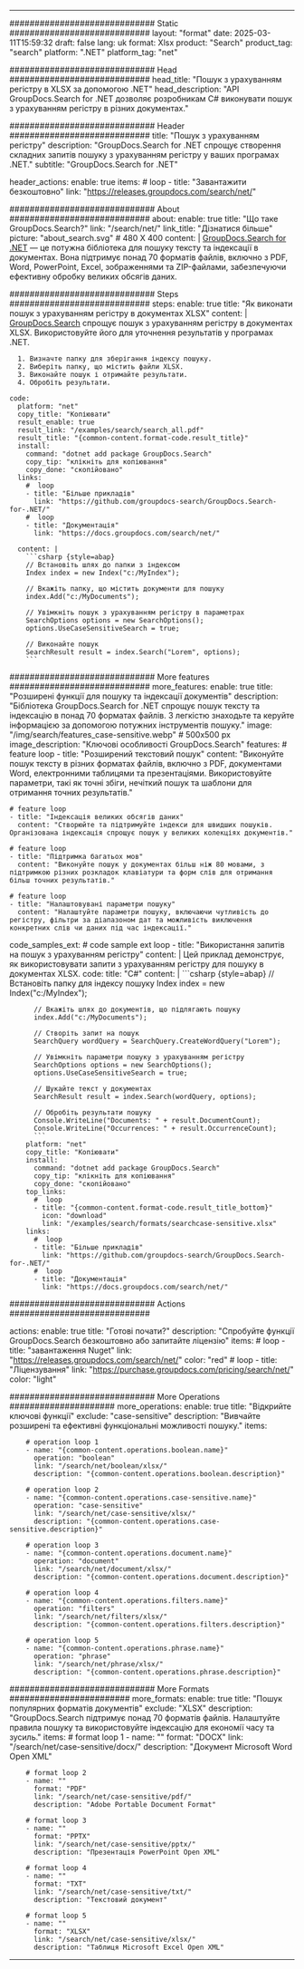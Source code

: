 
---
############################# Static ############################
layout: "format"
date:  2025-03-11T15:59:32
draft: false
lang: uk
format: Xlsx
product: "Search"
product_tag: "search"
platform: ".NET"
platform_tag: "net"

############################# Head ############################
head_title: "Пошук з урахуванням регістру в XLSX за допомогою .NET"
head_description: "API GroupDocs.Search for .NET дозволяє розробникам C# виконувати пошук з урахуванням регістру в різних документах."

############################# Header ############################
title: "Пошук з урахуванням регістру" 
description: "GroupDocs.Search for .NET спрощує створення складних запитів пошуку з урахуванням регістру у ваших програмах .NET."
subtitle: "GroupDocs.Search for .NET" 

header_actions:
  enable: true
  items:
    #  loop
    - title: "Завантажити безкоштовно"
      link: "https://releases.groupdocs.com/search/net/"
      
############################# About ############################
about:
    enable: true
    title: "Що таке GroupDocs.Search?"
    link: "/search/net/"
    link_title: "Дізнатися більше"
    picture: "about_search.svg" # 480 X 400
    content: |
       [GroupDocs.Search for .NET](/search/net/) — це потужна бібліотека для пошуку тексту та індексації в документах. Вона підтримує понад 70 форматів файлів, включно з PDF, Word, PowerPoint, Excel, зображеннями та ZIP-файлами, забезпечуючи ефективну обробку великих обсягів даних.

############################# Steps ############################
steps:
    enable: true
    title: "Як виконати пошук з урахуванням регістру в документах XLSX"
    content: |
      [GroupDocs.Search](/search/net/) спрощує пошук з урахуванням регістру в документах XLSX. Використовуйте його для уточнення результатів у програмах .NET.
      
      1. Визначте папку для зберігання індексу пошуку.
      2. Виберіть папку, що містить файли XLSX.
      3. Виконайте пошук і отримайте результати.
      4. Обробіть результати.
   
    code:
      platform: "net"
      copy_title: "Копіювати"
      result_enable: true
      result_link: "/examples/search/search_all.pdf"
      result_title: "{common-content.format-code.result_title}"
      install:
        command: "dotnet add package GroupDocs.Search"
        copy_tip: "клікніть для копіювання"
        copy_done: "скопійовано"
      links:
        #  loop
        - title: "Більше прикладів"
          link: "https://github.com/groupdocs-search/GroupDocs.Search-for-.NET/"
        #  loop
        - title: "Документація"
          link: "https://docs.groupdocs.com/search/net/"
          
      content: |
        ```csharp {style=abap}
        // Встановіть шлях до папки з індексом
        Index index = new Index("c:/MyIndex");

        // Вкажіть папку, що містить документи для пошуку
        index.Add("c:/MyDocuments");

        // Увімкніть пошук з урахуванням регістру в параметрах
        SearchOptions options = new SearchOptions();
        options.UseCaseSensitiveSearch = true;

        // Виконайте пошук
        SearchResult result = index.Search("Lorem", options);
        ```            

############################# More features ############################
more_features:
  enable: true
  title: "Розширені функції для пошуку та індексації документів"
  description: "Бібліотека GroupDocs.Search for .NET спрощує пошук тексту та індексацію в понад 70 форматах файлів. З легкістю знаходьте та керуйте інформацією за допомогою потужних інструментів пошуку."
  image: "/img/search/features_case-sensitive.webp" # 500x500 px
  image_description: "Ключові особливості GroupDocs.Search"
  features:
    # feature loop
    - title: "Розширений текстовий пошук"
      content: "Виконуйте пошук тексту в різних форматах файлів, включно з PDF, документами Word, електронними таблицями та презентаціями. Використовуйте параметри, такі як точні збіги, нечіткий пошук та шаблони для отримання точних результатів."

    # feature loop
    - title: "Індексація великих обсягів даних"
      content: "Створюйте та підтримуйте індекси для швидших пошуків. Організована індексація спрощує пошук у великих колекціях документів."

    # feature loop
    - title: "Підтримка багатьох мов"
      content: "Виконуйте пошук у документах більш ніж 80 мовами, з підтримкою різних розкладок клавіатури та форм слів для отримання більш точних результатів."

    # feature loop
    - title: "Налаштовувані параметри пошуку"
      content: "Налаштуйте параметри пошуку, включаючи чутливість до регістру, фільтри за діапазоном дат та можливість виключення конкретних слів чи даних під час індексації."
      
  code_samples_ext:
    # code sample ext loop
    - title: "Використання запитів на пошук з урахуванням регістру"
      content: |
        Цей приклад демонструє, як використовувати запити з урахуванням регістру для пошуку в документах XLSX.
      code:
        title: "C#"
        content: |
          ```csharp {style=abap}
          // Встановіть папку для індексу пошуку
          Index index = new Index("c:/MyIndex");
              
          // Вкажіть шлях до документів, що підлягають пошуку
          index.Add("c:/MyDocuments");

          // Створіть запит на пошук
          SearchQuery wordQuery = SearchQuery.CreateWordQuery("Lorem");

          // Увімкніть параметри пошуку з урахуванням регістру
          SearchOptions options = new SearchOptions();
          options.UseCaseSensitiveSearch = true;

          // Шукайте текст у документах
          SearchResult result = index.Search(wordQuery, options);
          
          // Обробіть результати пошуку
          Console.WriteLine("Documents: " + result.DocumentCount);
          Console.WriteLine("Occurrences: " + result.OccurrenceCount);
          ```
        platform: "net"
        copy_title: "Копіювати"
        install:
          command: "dotnet add package GroupDocs.Search"
          copy_tip: "клікніть для копіювання"
          copy_done: "скопійовано"
        top_links:
          #  loop
          - title: "{common-content.format-code.result_title_bottom}"
            icon: "download"
            link: "/examples/search/formats/searchcase-sensitive.xlsx"
        links:
          #  loop
          - title: "Більше прикладів"
            link: "https://github.com/groupdocs-search/GroupDocs.Search-for-.NET/"
          #  loop
          - title: "Документація"
            link: "https://docs.groupdocs.com/search/net/"
            

            


############################# Actions ############################

actions:
  enable: true
  title: "Готові почати?"
  description: "Спробуйте функції GroupDocs.Search безкоштовно або запитайте ліцензію"
  items:
    #  loop
    - title: "завантаження Nuget"
      link: "https://releases.groupdocs.com/search/net/"
      color: "red"
        #  loop
    - title: "Ліцензування"
      link: "https://purchase.groupdocs.com/pricing/search/net/"
      color: "light"


############################# More Operations #####################
more_operations:
    enable: true
    title: "Відкрийте ключові функції"
    exclude: "case-sensitive"
    description: "Вивчайте розширені та ефективні функціональні можливості пошуку."
    items: 
          
        # operation loop 1
        - name: "{common-content.operations.boolean.name}"
          operation: "boolean"
          link: "/search/net/boolean/xlsx/"
          description: "{common-content.operations.boolean.description}"

        # operation loop 2
        - name: "{common-content.operations.case-sensitive.name}"
          operation: "case-sensitive"
          link: "/search/net/case-sensitive/xlsx/"
          description: "{common-content.operations.case-sensitive.description}"

        # operation loop 3
        - name: "{common-content.operations.document.name}"
          operation: "document"
          link: "/search/net/document/xlsx/"
          description: "{common-content.operations.document.description}"

        # operation loop 4
        - name: "{common-content.operations.filters.name}"
          operation: "filters"
          link: "/search/net/filters/xlsx/"
          description: "{common-content.operations.filters.description}"

        # operation loop 5
        - name: "{common-content.operations.phrase.name}"
          operation: "phrase"
          link: "/search/net/phrase/xlsx/"
          description: "{common-content.operations.phrase.description}"
          
        
          
############################# More Formats ########################
more_formats:
    enable: true
    title: "Пошук популярних форматів документів"
    exclude: "XLSX"
    description: "GroupDocs.Search підтримує понад 70 форматів файлів. Налаштуйте правила пошуку та використовуйте індексацію для економії часу та зусиль."
    items: 
        # format loop 1
        - name: ""
          format: "DOCX"
          link: "/search/net/case-sensitive/docx/"
          description: "Документ Microsoft Word Open XML"
          
        # format loop 2
        - name: ""
          format: "PDF"
          link: "/search/net/case-sensitive/pdf/"
          description: "Adobe Portable Document Format"
          
        # format loop 3
        - name: ""
          format: "PPTX"
          link: "/search/net/case-sensitive/pptx/"
          description: "Презентація PowerPoint Open XML"

        # format loop 4
        - name: ""
          format: "TXT"
          link: "/search/net/case-sensitive/txt/"
          description: "Текстовий документ"
          
        # format loop 5
        - name: ""
          format: "XLSX"
          link: "/search/net/case-sensitive/xlsx/"
          description: "Таблиця Microsoft Excel Open XML"
  

---